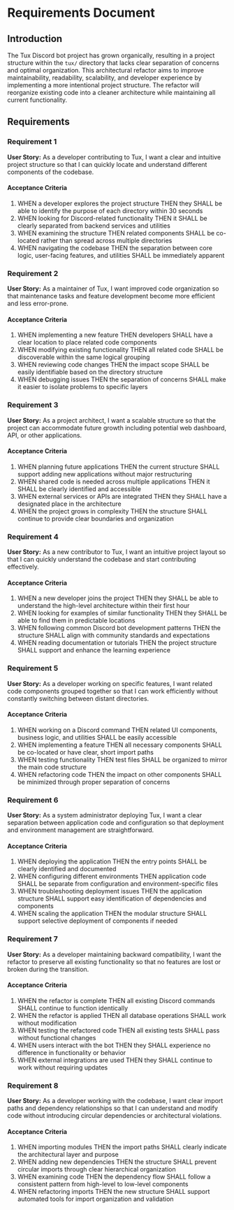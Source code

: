 # Requirements Document

## Introduction

The Tux Discord bot project has grown organically, resulting in a project structure within the `tux/` directory that lacks clear separation of concerns and optimal organization. This architectural refactor aims to improve maintainability, readability, scalability, and developer experience by implementing a more intentional project structure. The refactor will reorganize existing code into a cleaner architecture while maintaining all current functionality.

## Requirements

### Requirement 1

**User Story:** As a developer contributing to Tux, I want a clear and intuitive project structure so that I can quickly locate and understand different components of the codebase.

#### Acceptance Criteria

1. WHEN a developer explores the project structure THEN they SHALL be able to identify the purpose of each directory within 30 seconds
2. WHEN looking for Discord-related functionality THEN it SHALL be clearly separated from backend services and utilities
3. WHEN examining the structure THEN related components SHALL be co-located rather than spread across multiple directories
4. WHEN navigating the codebase THEN the separation between core logic, user-facing features, and utilities SHALL be immediately apparent

### Requirement 2

**User Story:** As a maintainer of Tux, I want improved code organization so that maintenance tasks and feature development become more efficient and less error-prone.

#### Acceptance Criteria

1. WHEN implementing a new feature THEN developers SHALL have a clear location to place related code components
2. WHEN modifying existing functionality THEN all related code SHALL be discoverable within the same logical grouping
3. WHEN reviewing code changes THEN the impact scope SHALL be easily identifiable based on the directory structure
4. WHEN debugging issues THEN the separation of concerns SHALL make it easier to isolate problems to specific layers

### Requirement 3

**User Story:** As a project architect, I want a scalable structure so that the project can accommodate future growth including potential web dashboard, API, or other applications.

#### Acceptance Criteria

1. WHEN planning future applications THEN the current structure SHALL support adding new applications without major restructuring
2. WHEN shared code is needed across multiple applications THEN it SHALL be clearly identified and accessible
3. WHEN external services or APIs are integrated THEN they SHALL have a designated place in the architecture
4. WHEN the project grows in complexity THEN the structure SHALL continue to provide clear boundaries and organization

### Requirement 4

**User Story:** As a new contributor to Tux, I want an intuitive project layout so that I can quickly understand the codebase and start contributing effectively.

#### Acceptance Criteria

1. WHEN a new developer joins the project THEN they SHALL be able to understand the high-level architecture within their first hour
2. WHEN looking for examples of similar functionality THEN they SHALL be able to find them in predictable locations
3. WHEN following common Discord bot development patterns THEN the structure SHALL align with community standards and expectations
4. WHEN reading documentation or tutorials THEN the project structure SHALL support and enhance the learning experience

### Requirement 5

**User Story:** As a developer working on specific features, I want related code components grouped together so that I can work efficiently without constantly switching between distant directories.

#### Acceptance Criteria

1. WHEN working on a Discord command THEN related UI components, business logic, and utilities SHALL be easily accessible
2. WHEN implementing a feature THEN all necessary components SHALL be co-located or have clear, short import paths
3. WHEN testing functionality THEN test files SHALL be organized to mirror the main code structure
4. WHEN refactoring code THEN the impact on other components SHALL be minimized through proper separation of concerns

### Requirement 6

**User Story:** As a system administrator deploying Tux, I want a clear separation between application code and configuration so that deployment and environment management are straightforward.

#### Acceptance Criteria

1. WHEN deploying the application THEN the entry points SHALL be clearly identified and documented
2. WHEN configuring different environments THEN application code SHALL be separate from configuration and environment-specific files
3. WHEN troubleshooting deployment issues THEN the application structure SHALL support easy identification of dependencies and components
4. WHEN scaling the application THEN the modular structure SHALL support selective deployment of components if needed

### Requirement 7

**User Story:** As a developer maintaining backward compatibility, I want the refactor to preserve all existing functionality so that no features are lost or broken during the transition.

#### Acceptance Criteria

1. WHEN the refactor is complete THEN all existing Discord commands SHALL continue to function identically
2. WHEN the refactor is applied THEN all database operations SHALL work without modification
3. WHEN testing the refactored code THEN all existing tests SHALL pass without functional changes
4. WHEN users interact with the bot THEN they SHALL experience no difference in functionality or behavior
5. WHEN external integrations are used THEN they SHALL continue to work without requiring updates

### Requirement 8

**User Story:** As a developer working with the codebase, I want clear import paths and dependency relationships so that I can understand and modify code without introducing circular dependencies or architectural violations.

#### Acceptance Criteria

1. WHEN importing modules THEN the import paths SHALL clearly indicate the architectural layer and purpose
2. WHEN adding new dependencies THEN the structure SHALL prevent circular imports through clear hierarchical organization
3. WHEN examining code THEN the dependency flow SHALL follow a consistent pattern from high-level to low-level components
4. WHEN refactoring imports THEN the new structure SHALL support automated tools for import organization and validation
